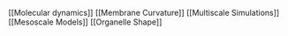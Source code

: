 [[Molecular dynamics]]
[[Membrane Curvature]]
[[Multiscale Simulations]]
[[Mesoscale Models]]
[[Organelle Shape]]
